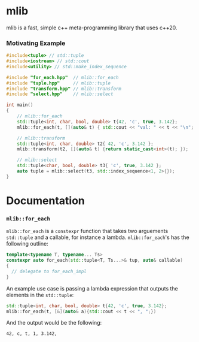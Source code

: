 # mlib

mlib is a fast, simple c++ meta-programming library that uses c++20.

### Motivating Example

```C++
#include<tuple> // std::tuple
#include<iostream> // std::cout
#include<utility> // std::make_index_sequence

#include "for_each.hpp"  // mlib::for_each
#include "tuple.hpp"     // mlib::tuple
#include "transform.hpp" // mlib::transform
#include "select.hpp"    // mlib::select

int main()
{
	// mlib::for_each
	std::tuple<int, char, bool, double> t{42, 'c', true, 3.142};
	mlib::for_each(t, [](auto& t) { std::cout << "val: " << t << "\n"; });

	// mlib::transform
	std::tuple<int, char, double> t2{ 42, 'c', 3.142 };
	mlib::transform(t2, [](auto& t) {return static_cast<int>(t); });

	// mlib::select
	std::tuple<char, bool, double> t3{ 'c', true, 3.142 };
	auto tuple = mlib::select(t3, std::index_sequence<1, 2>{});
}
```
# Documentation

### `mlib::for_each`

`mlib::for_each` is a `constexpr` function that takes two arguements `std::tuple` and a callable, for instance a lambda. `mlib::for_each`'s has the following outline:
```C++
template<typename T, typename... Ts>
constexpr auto for_each(std::tuple<T, Ts...>& tup, auto& callable)
{
  // delegate to for_each_impl
}
```
An example use case is passing a lambda expression that outputs the elements in the `std::tuple`:

```C++
std::tuple<int, char, bool, double> t{42, 'c', true, 3.142};
mlib::for_each(t, [&](auto& a){std::cout << t << ", ";})
```
And the output would be the following:
```
42, c, t, 1, 3.142,
```


